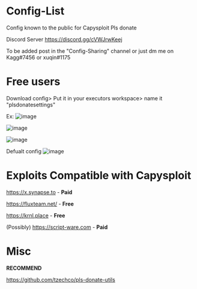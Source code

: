 # Config-List
Config known to the public for Capysploit Pls donate

Discord Server https://discord.gg/cVWJrwKeej

To be added post in the "Config-Sharing" channel or just dm me on Kagg#7456 or xuqin#1175

# Free users
Download config> Put it in your executors workspace> name it "plsdonatesettings"

Ex:
![image](https://user-images.githubusercontent.com/91806527/208785905-4fc163a7-03b9-40bd-9a90-10e38eac03cc.png)

![image](https://user-images.githubusercontent.com/91806527/208786043-98707e74-692c-4175-92d4-3ef7b71649a2.png)

![image](https://user-images.githubusercontent.com/91806527/208786217-4debb57d-d322-4240-be4e-5b6de71faa54.png)

Defualt config
![image](https://user-images.githubusercontent.com/91806527/208786575-04f58feb-a660-4410-abb9-e07a56743af2.png)


# Exploits Compatible with Capysploit

https://x.synapse.to - **Paid**

https://fluxteam.net/ - **Free**

https://krnl.place - **Free** 

(Possibly)
https://script-ware.com - **Paid**

# Misc

**RECOMMEND**

https://github.com/tzechco/pls-donate-utils
